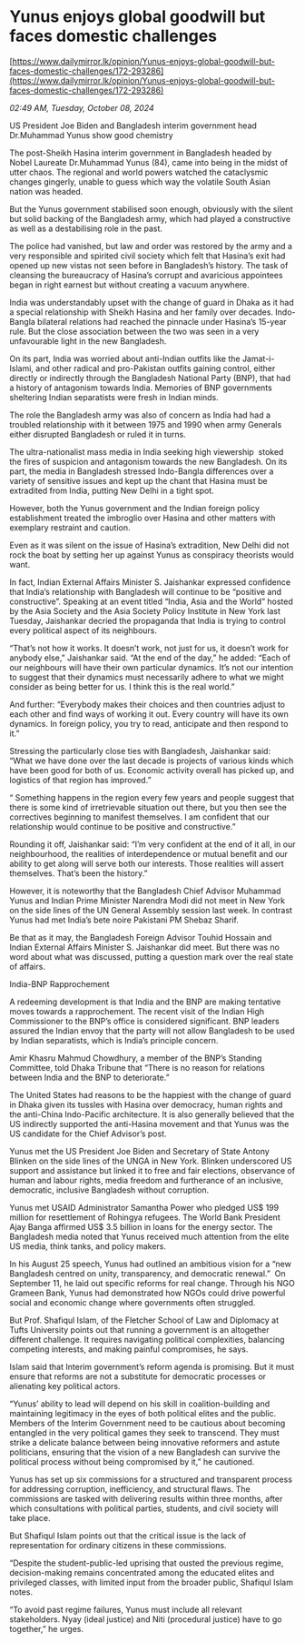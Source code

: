# Yunus enjoys global goodwill but faces domestic challenges

[https://www.dailymirror.lk/opinion/Yunus-enjoys-global-goodwill-but-faces-domestic-challenges/172-293286](https://www.dailymirror.lk/opinion/Yunus-enjoys-global-goodwill-but-faces-domestic-challenges/172-293286)

*02:49 AM, Tuesday, October 08, 2024*

US President Joe Biden and Bangladesh interim government head Dr.Muhammad Yunus show good chemistry

The post-Sheikh Hasina interim government in Bangladesh headed by Nobel Laureate Dr.Muhammad Yunus (84), came into being in the midst of utter chaos. The regional and world powers watched the cataclysmic changes gingerly, unable to guess which way the volatile South Asian nation was headed.

But the Yunus government stabilised soon enough, obviously with the silent but solid backing of the Bangladesh army, which had played a constructive as well as a destabilising role in the past.

The police had vanished, but law and order was restored by the army and a very responsible and spirited civil society which felt that Hasina’s exit had opened up new vistas not seen before in Bangladesh’s history. The task of cleansing the bureaucracy of Hasina’s corrupt and avaricious appointees began in right earnest but without creating a vacuum anywhere.

India was understandably upset with the change of guard in Dhaka as it had a special relationship with Sheikh Hasina and her family over decades. Indo-Bangla bilateral relations had reached the pinnacle under Hasina’s 15-year rule. But the close association between the two was seen in a very unfavourable light in the new Bangladesh.

On its part, India was worried about anti-Indian outfits like the Jamat-i-Islami, and other radical and pro-Pakistan outfits gaining control, either directly or indirectly through the Bangladesh National Party (BNP), that had a history of antagonism towards India. Memories of BNP governments sheltering Indian separatists were fresh in Indian minds.

The role the Bangladesh army was also of concern as India had had a troubled relationship with it between 1975 and 1990 when army Generals either disrupted Bangladesh or ruled it in turns.

The ultra-nationalist mass media in India seeking high viewership  stoked the fires of suspicion and antagonism towards the new Bangladesh. On its part, the media in Bangladesh stressed Indo-Bangla differences over a variety of sensitive issues and kept up the chant that Hasina must be extradited from India, putting New Delhi in a tight spot.

However, both the Yunus government and the Indian foreign policy  establishment treated the imbroglio over Hasina and other matters with exemplary restraint and caution.

Even as it was silent on the issue of Hasina’s extradition, New Delhi did not rock the boat by setting her up against Yunus as conspiracy theorists would want.

In fact, Indian External Affairs Minister S. Jaishankar expressed confidence that India’s relationship with Bangladesh will continue to be “positive and constructive”. Speaking at an event titled “India, Asia and the World” hosted by the Asia Society and the Asia Society Policy Institute in New York last Tuesday, Jaishankar decried the propaganda that India is trying to control every political aspect of its neighbours.

“That’s not how it works. It doesn’t work, not just for us, it doesn’t work for anybody else,” Jaishankar said. “At the end of the day,” he added: “Each of our neighbours will have their own particular dynamics. It’s not our intention to suggest that their dynamics must necessarily adhere to what we might consider as being better for us. I think this is the real world.”

And further: “Everybody makes their choices and then countries adjust to each other and find ways of working it out. Every country will have its own dynamics. In foreign policy, you try to read, anticipate and then respond to it.”

Stressing the particularly close ties with Bangladesh, Jaishankar said:  “What we have done over the last decade is projects of various kinds which have been good for both of us. Economic activity overall has picked up, and logistics of that region has improved.”

“ Something happens in the region every few years and people suggest that there is some kind of irretrievable situation out there, but you then see the correctives beginning to manifest themselves. I am confident that our relationship would continue to be positive and constructive.”

Rounding it off, Jaishankar said: “I’m very confident at the end of it all, in our neighbourhood, the realities of interdependence or mutual benefit and our ability to get along will serve both our interests. Those realities will assert themselves. That’s been the history.”

However, it is noteworthy that the Bangladesh Chief Advisor Muhammad Yunus and Indian Prime Minister Narendra Modi did not meet in New York on the side lines of the UN General Assembly session last week. In contrast Yunus had met India’s bete noire Pakistani PM Shebaz Sharif.

Be that as it may, the Bangladesh Foreign Advisor Touhid Hossain and Indian External Affairs Minister S. Jaishankar did meet. But there was no word about what was discussed, putting a question mark over the real state of affairs.

India-BNP Rapprochement

A redeeming development is that India and the BNP are making tentative moves towards a rapprochement. The recent visit of the Indian High Commissioner to the BNP’s office is considered significant. BNP leaders assured the Indian envoy that the party will not allow Bangladesh to be used by Indian separatists, which is India’s principle concern.

Amir Khasru Mahmud Chowdhury, a member of the BNP’s Standing Committee, told Dhaka Tribune that “There is no reason for relations between India and the BNP to deteriorate.”

The United States had reasons to be the happiest with the change of guard in Dhaka given its tussles with Hasina over democracy, human rights and the anti-China Indo-Pacific architecture. It is also generally believed that the US indirectly supported the anti-Hasina movement and that Yunus was the US candidate for the Chief Advisor’s post.

Yunus met the US President Joe Biden and Secretary of State Antony Blinken on the side lines of the UNGA in New York. Blinken underscored US support and assistance but linked it to free and fair elections, observance of human and labour rights, media freedom and furtherance of an inclusive, democratic, inclusive Bangladesh without corruption.

Yunus met USAID Administrator Samantha Power who pledged US$ 199 million for resettlement of Rohingya refugees. The World Bank President Ajay Banga affirmed US$ 3.5 billion in loans for the energy sector. The Bangladesh media noted that Yunus received much attention from the elite US media, think tanks, and policy makers.

In his August 25 speech, Yunus had outlined an ambitious vision for a “new Bangladesh centred on unity, transparency, and democratic renewal.”  On September 11, he laid out specific reforms for real change. Through his NGO Grameen Bank, Yunus had demonstrated how NGOs could drive powerful social and economic change where governments often struggled.

But Prof. Shafiqul Islam, of the Fletcher School of Law and Diplomacy at Tufts University points out that running a government is an altogether different challenge. It requires navigating political complexities, balancing competing interests, and making painful compromises, he says.

Islam said that Interim government’s reform agenda is promising. But it must ensure that reforms are not a substitute for democratic processes or alienating key political actors.

“Yunus’ ability to lead will depend on his skill in coalition-building and maintaining legitimacy in the eyes of both political elites and the public. Members of the Interim Government need to be cautious about becoming entangled in the very political games they seek to transcend. They must strike a delicate balance between being innovative reformers and astute politicians, ensuring that the vision of a new Bangladesh can survive the political process without being compromised by it,” he cautioned.

Yunus has set up six commissions for a structured and transparent process for addressing corruption, inefficiency, and structural flaws. The commissions are tasked with delivering results within three months, after which consultations with political parties, students, and civil society will take place.

But Shafiqul Islam points out that the critical issue is the lack of representation for ordinary citizens in these commissions.

“Despite the student-public-led uprising that ousted the previous regime, decision-making remains concentrated among the educated elites and privileged classes, with limited input from the broader public, Shafiqul Islam notes.

“To avoid past regime failures, Yunus must include all relevant  stakeholders. Nyay (ideal justice) and Niti (procedural justice) have to go together,” he urges.

